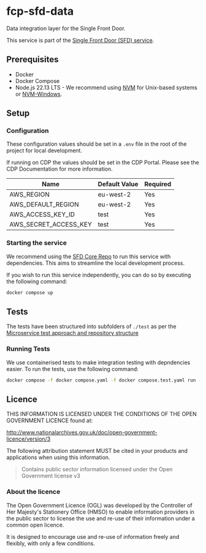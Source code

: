# fcp-sfd-data

Data integration layer for the Single Front Door.

This service is part of the [Single Front Door (SFD) service](https://github.com/DEFRA/fcp-sfd-core).

## Prerequisites
- Docker
- Docker Compose
- Node.js 22.13 LTS - We recommend using [NVM](https://github.com/nvm-sh/nvm) for Unix-based systems or [NVM-Windows](https://github.com/coreybutler/nvm-windows).

## Setup

### Configuration

These configuration values should be set in a `.env` file in the root of the project for local development.

If running on CDP the values should be set in the CDP Portal. Please see the CDP Documentation for more information.

| Name | Default Value | Required |
|------|--------------|----------|
| AWS_REGION | eu-west-2 | Yes |
| AWS_DEFAULT_REGION | eu-west-2 | Yes |
| AWS_ACCESS_KEY_ID | test | Yes |
| AWS_SECRET_ACCESS_KEY | test | Yes |

### Starting the service
We recommend using the [SFD Core Repo](https://github.com/DEFRA/fcp-sfd-core) to run this service with dependencies. This aims to streamline the local development process.

If you wish to run this service independently, you can do so by executing the following command:
```bash
docker compose up
```

## Tests
The tests have been structured into subfolders of `./test` as per the
[Microservice test approach and repository structure](https://eaflood.atlassian.net/wiki/spaces/FPS/pages/1845396477/Microservice+test+approach+and+repository+structure)

### Running Tests
We use containerised tests to make integration testing with depndencies easier. To run the tests, use the following command:
```bash
docker compose -f docker compose.yaml -f docker compose.test.yaml run --rm "fcp-sfd-data"
```

## Licence

THIS INFORMATION IS LICENSED UNDER THE CONDITIONS OF THE OPEN GOVERNMENT LICENCE found at:

<http://www.nationalarchives.gov.uk/doc/open-government-licence/version/3>

The following attribution statement MUST be cited in your products and applications when using this information.

> Contains public sector information licensed under the Open Government license v3

### About the licence

The Open Government Licence (OGL) was developed by the Controller of Her Majesty's Stationery Office (HMSO) to enable
information providers in the public sector to license the use and re-use of their information under a common open
licence.

It is designed to encourage use and re-use of information freely and flexibly, with only a few conditions.
